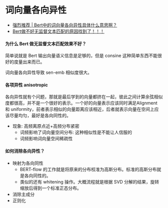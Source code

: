 # 词向量各向异性

- [强烈推荐 | Bert中的词向量各向异性具体什么意思啊？](https://www.zhihu.com/question/460991118)
- [Bert做不好无监督文本匹配的原因找到了！！！](https://zhuanlan.zhihu.com/p/327992556)

#### 为什么 Bert 做无监督文本匹配效果不好？

简单说就是 Bert 输出向量语义信息是足够的，但是 consine 这种简单东西不能很好的度量出来而已。

词向量各向异性导致 sen-emb 相似度很大。

#### 各项异性 anisotropic

各向异性就有个问题，那就是最后学到的向量都挤在一起，彼此之间计算余弦相似度都很高，并不是一个很好的表示。一个好的向量表示应该同时满足Alignment 和 uniformity，前者表示相似的向量距离应该相近，后者就表示向量在空间上应该尽量均匀，最好是各向同性的。

- 现象: 高频离原点近+高频分布紧密
  - 词频影响了词向量空间分布: 这种相似性是不能让人信服的
  - 词频影响词向量空间稀疏性

#### 如何消除各向异性？

- 映射为各向同性
  - BERT-flow 的工作就是将原来的分布校准为高斯分布。标准的高斯分布就是各向同性的。
  - 类似的还有 whitening 操作。大概流程就是根据 SVD 分解的结果，旋转缩放后得到一个标准正态分布。
- 消除主成分
- 正则化
